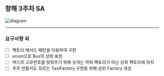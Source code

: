 ## 항해 3주차 SA
![diagram](https://user-images.githubusercontent.com/108874833/216527729-62117ebd-8c69-4d0a-b96f-6cab081d66cc.png)

---
### 요구사항 외
 - [ ] 팩토리 메서드 패턴을 이용하여 구현
 - [ ] enum으로 Bus의 상태 표현
 - [ ] 버스의 고유번호를 맞춰주기 위해 숫자는 하위 팩토리가 아닌 상위 팩토리에 위치
 - [ ] 추후 만들지도 모르는 TaxiFactory 구현을 위해 상위 Factory 생성
